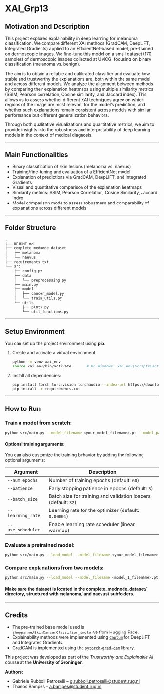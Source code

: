 # XAI_Grp13

## Motivation and Description

This project explores explainability in deep learning for melanoma classification. We compare different XAI methods (GradCAM, DeepLIFT, Integrated Gradients) applied to an EfficientNet-based model, pre-trained on dermoscopic images.
We fine-tune this model on a small dataset (170 samples) of dermoscopic images collected at UMCG, focusing on binary classification (melanoma vs. benign).

The aim is to obtain a reliable and calibrated classifier and evaluate how stable and trustworthy the explanations are, both within the same model and across different models. We analyze the alignment between methods by comparing their explanation heatmaps using multiple similarity metrics (SSIM, Pearson correlation, Cosine similarity, and Jaccard index). This allows us to assess whether different XAI techniques agree on which regions of the image are most relevant for the model’s prediction, and whether such explanations remain consistent across models with similar performance but different generalization behaviors.

Through both qualitative visualizations and quantitative metrics, we aim to provide insights into the robustness and interpretability of deep learning models in the context of medical diagnosis.

---

## Main Functionalities

- Binary classification of skin lesions (melanoma vs. naevus)
- Training/fine-tuning and evaluation of a EfficientNet model
- Explanation of predictions via GradCAM, DeepLIFT, and Integrated Gradients
- Visual and quantitative comparison of the explanation heatmaps
- Similarity metrics: SSIM, Pearson Correlation, Cosine Similarity, Jaccard Index
- Model comparison mode to assess robustness and comparability of explanations across different models

---

## Folder Structure

```bash
.
├── README.md
├── complete_mednode_dataset
│   ├── melanoma
│   └── naevus
├── requirements.txt
└── src
    ├── config.py
    ├── data
    │   └── preprocessing.py
    ├── main.py
    ├── model
    │   ├── cancer_model.py
    │   └── train_utils.py
    └── utils
        ├── plots.py
        └── util_functions.py
```

---

## Setup Environment

You can set up the project environment using **pip**.

1. Create and activate a virtual environment:
   ```bash
   python -m venv xai_env
   source xai_env/bin/activate       # On Windows: xai_env\Scripts\activate
   ```
2. Install all dependencies:
   ```bash
   pip install torch torchvision torchaudio --index-url https://download.pytorch.org/whl/cpu       # Torch for CPU
   pip install -r requirements.txt
   ```

---

## How to Run

### Train a model from scratch:

   ```bash
   python src/main.py --model_filename <your_model_filename>.pt --model_path <your_model_folder> 
   ```

#### Optional training arguments:

You can also customize the training behavior by adding the following optional arguments:

| Argument           | Description                                                                 |
|--------------------|-----------------------------------------------------------------------------|
| `--num_epochs`     | Number of training epochs (default: `60`)                                   |
| `--patience`       | Early stopping patience in epochs (default: `3`)                            |
| `--batch_size`     | Batch size for training and validation loaders (default: `32`)              |
| `--learning_rate`  | Learning rate for the optimizer (default: `0.00001`)                       |
| `--use_scheduler`  | Enable learning rate scheduler (linear warmup)                              |

### Evaluate a pretrained model:

   ```bash
   python src/main.py --load_model --model_filename <your_model_filename>.pt --model_path <your_model_folder>
   ```

### Compare explanations from two models:

   ```bash
   python src/main.py --load_model --model_filename <model_1_filename>.pt --model_path <your_model_folder> --compare_models --second_model_filename <model_2_filename>.pt
   ```

#### Make sure the dataset is located in the complete_mednode_dataset/ directory, structured with melanoma/ and naevus/ subfolders.

---

## Credits

- The pre-trained base model used is [`jhoppanne/SkinCancerClassifier_smote-V0`](https://huggingface.co/jhoppanne/SkinCancerClassifier_smote-V0) from Hugging Face.
- Explainability methods were implemented using [`Captum`](https://github.com/pytorch/captum) for DeepLIFT and Integrated Gradients.
- GradCAM is implemented using the [`pytorch-grad-cam`](https://github.com/jacobgil/pytorch-grad-cam) library.

This project was developed as part of the *Trustworthy and Explainable AI* course at the **University of Groningen**.

**Authors:**
- Gabriele Rubboli Petroselli – g.rubboli.petroselli@student.rug.nl  
- Thanos Bampes - a.bampes@student.rug.nl
